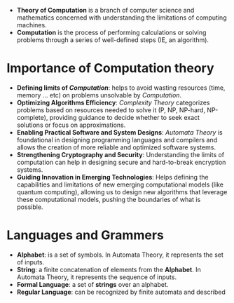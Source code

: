 - **Theory of Computation** is a branch of computer science and mathematics concerned with understanding the limitations of computing machines.
- **Computation** is the process of performing calculations or solving problems through a series of well-defined steps (IE, an algorithm).
# Importance of Computation theory
- **Defining limits of *Computation***: helps to avoid wasting resources (time, memory ... etc) on problems unsolvable by *Computation*.
- **Optimizing Algorithms Efficiency**: *Complexity Theory* categorizes problems based on resources needed to solve it (P, NP, NP-hard, NP-complete), providing guidance to decide whether to seek exact solutions or focus on approximations.
- **Enabling Practical Software and System Designs**: *Automata Theory* is foundational in designing programming languages and compilers and allows the creation of more reliable and optimized software systems.
- **Strengthening Cryptography and Security**: Understanding the limits of computation can help in designing secure and hard-to-break encryption systems.
- **Guiding Innovation in Emerging Technologies**: Helps defining the capabilities and limitations of new emerging computational models (like quantum computing), allowing us to design new algorithms that leverage these computational models, pushing the boundaries of what is possible.
# Languages and Grammers
- **Alphabet**: is a set of symbols. In Automata Theory, it represents the set of inputs.
- **String**: a finite concatenation of elements from the **Alphabet**. In Automata Theory, it represents the sequence of inputs.
- **Formal Language**: a set of **strings** over an alphabet.
- **Regular Language**: can be recognized by finite automata and described 